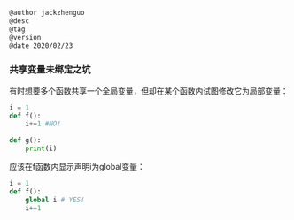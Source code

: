 
```markdown
@author jackzhenguo
@desc
@tag
@version 
@date 2020/02/23
```

### 共享变量未绑定之坑
有时想要多个函数共享一个全局变量，但却在某个函数内试图修改它为局部变量：

```python
i = 1
def f():
    i+=1 #NO!
    
def g():
    print(i)

```

应该在f函数内显示声明i为global变量：

```python 
i = 1
def f():
    global i # YES!
    i+=1
```

